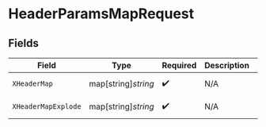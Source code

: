 # HeaderParamsMapRequest


## Fields

| Field               | Type                | Required            | Description         | Example             |
| ------------------- | ------------------- | ------------------- | ------------------- | ------------------- |
| `XHeaderMap`        | map[string]*string* | :heavy_check_mark:  | N/A                 | [object Object]     |
| `XHeaderMapExplode` | map[string]*string* | :heavy_check_mark:  | N/A                 | [object Object]     |